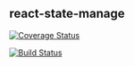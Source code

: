 ## react-state-manage

[![Coverage Status](https://coveralls.io/repos/github/mapoio/react-state-manage/badge.svg?branch=master)](https://coveralls.io/github/mapoio/react-state-manage?branch=master)

[![Build Status](https://travis-ci.com/mapoio/react-state-manage.svg?branch=master)](https://travis-ci.com/mapoio/react-state-manage)